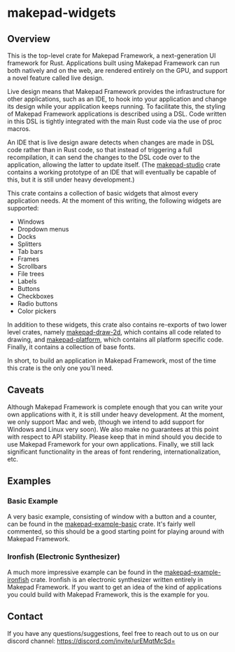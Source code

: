 # makepad-widgets

## Overview

This is the top-level crate for Makepad Framework, a next-generation UI framework for Rust. Applications built using Makepad Framework can run both natively and on the web, are rendered entirely on the GPU, and support a novel feature called live design.

Live design means that Makepad Framework provides the infrastructure for other applications, such as an IDE, to hook into your application and change its design while your application keeps running. To facilitate this, the styling of Makepad Framework applications is described using a DSL. Code written in this DSL is tightly integrated with the main Rust code via the use of proc macros.

An IDE that is live design aware detects when changes are made in DSL code rather than in Rust code, so that instead of triggering a full recompilation, it can send the changes to the DSL code over to the application, allowing the latter to update itself. (The [makepad-studio](https://crates.io/crates/makepad-studio) crate contains a working prototype of an IDE that will eventually be capable of this, but it is still under heavy development.)

This crate contains a collection of basic widgets that almost every application needs. At the moment of this writing, the following widgets are supported:

- Windows
- Dropdown menus
- Docks
- Splitters
- Tab bars
- Frames
- Scrollbars
- File trees
- Labels
- Buttons
- Checkboxes
- Radio buttons
- Color pickers

In addition to these widgets, this crate also contains re-exports of two lower level crates, namely [makepad-draw-2d](https://crates.io/crates/makepad-draw-2d), which contains all code related to drawing, and [makepad-platform](https://crates.io/crates/makepad-platform), which contains all platform specific code. Finally, it contains a collection of base fonts.

In short, to build an application in Makepad Framework, most of the time this crate is the only one you'll need.

## Caveats

Although Makepad Framework is complete enough that you can write your own applications with it, it is still under heavy development. At the moment, we only support Mac and web, (though we intend to add support for Windows and Linux very soon). We also make no guarantees at this point with respect to API stability. Please keep that in mind should you decide to use Makepad Framework for your own applications. Finally, we still lack significant functionality in the areas of font rendering, internationalization, etc.

## Examples

### Basic Example

A very basic example, consisting of window with a button and a counter, can be found in the [makepad-example-basic](https://crates.io/crates/makepad-example-basic) crate. It's fairly well commented, so this should be a good starting point for playing around with Makepad Framework.

### Ironfish (Electronic Synthesizer)

A much more impressive example can be found in the [makepad-example-ironfish](https://crates.io/crates/makepad-example-ironfish) crate. Ironfish is an electronic synthesizer written entirely in Makepad Framework. If you want to get an idea of the kind of applications you could build with Makepad Framework, this is the example for you.

## Contact

If you have any questions/suggestions, feel free to reach out to us on our discord channel:
https://discord.com/invite/urEMqtMcSd=